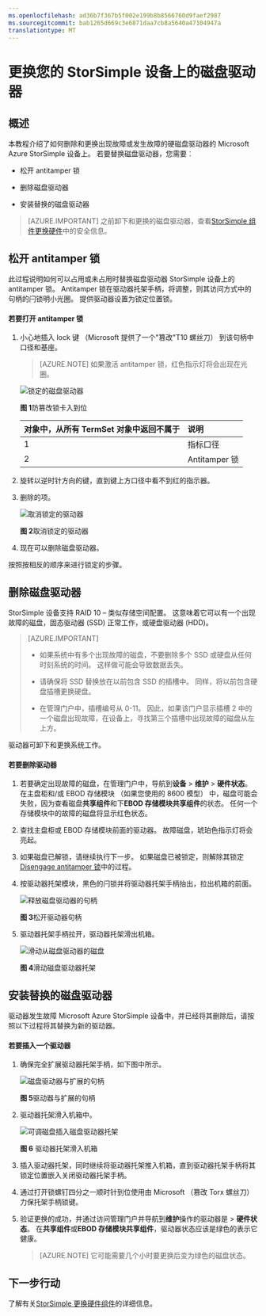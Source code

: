 ```yaml
---
ms.openlocfilehash: ad36b7f367b5f002e199b8b8566760d9faef2987
ms.sourcegitcommit: bab1265d669c3e6871daa7cb8a5640a47104947a
translationtype: MT
---
```

<properties 
   pageTitle="替换磁盘驱动器上的 StorSimple 设备 |Microsoft Azure"
   description="介绍如何更换磁盘驱动器 StorSimple 主要设备或 EBOD 存储模块上。"
   services="storsimple"
   documentationCenter=""
   authors="alkohli"
   manager="carolz"
   editor="" />
<tags 
   ms.service="storsimple"
   ms.devlang="NA"
   ms.topic="article"
   ms.tgt_pltfrm="NA"
   ms.workload="TBD"
   ms.date="08/31/2015"
   ms.author="alkohli" />

# 更换您的 StorSimple 设备上的磁盘驱动器

## 概述

本教程介绍了如何删除和更换出现故障或发生故障的硬磁盘驱动器的 Microsoft Azure StorSimple 设备上。 若要替换磁盘驱动器，您需要︰

- 松开 antitamper 锁

- 删除磁盘驱动器

- 安装替换的磁盘驱动器

>[AZURE.IMPORTANT] 之前卸下和更换的磁盘驱动器，查看[StorSimple 组件更换硬件](storsimple-hardware-component-replacement.md)中的安全信息。

## 松开 antitamper 锁

此过程说明如何可以占用或未占用时替换磁盘驱动器 StorSimple 设备上的 antitamper 锁。 Antitamper 锁在驱动器托架手柄，将调整，则其访问方式中的句柄的闩锁明小光圈。 提供驱动器设置为锁定位置锁。

#### 若要打开 antitamper 锁

1. 小心地插入 lock 键 （Microsoft 提供了一个"篡改"T10 螺丝刀） 到该句柄中口径和基座。 

    >[AZURE.NOTE] 如果激活 antitamper 锁，红色指示灯将会出现在光圈。

    ![锁定的磁盘驱动器](./media/storsimple-disk-drive-replacement/IC741056.png)

    **图 1**防篡改锁卡入到位

  	|对象中，从所有 TermSet 对象中返回不属于|说明|
  	|:----|:----------|
  	|1|指标口径|
  	|2|Antitamper 锁|

2. 旋转以逆时针方向的键，直到键上方口径中看不到红的指示器。

3. 删除的项。

    ![取消锁定的驱动器](./media/storsimple-disk-drive-replacement/IC741057.png)

    **图 2**取消锁定的驱动器

4. 现在可以删除磁盘驱动器。

按照按相反的顺序来进行锁定的步骤。

## 删除磁盘驱动器

StorSimple 设备支持 RAID 10 – 类似存储空间配置。 这意味着它可以有一个出现故障的磁盘，固态驱动器 (SSD) 正常工作，或硬盘驱动器 (HDD)。 

>[AZURE.IMPORTANT]
>
>- 如果系统中有多个出现故障的磁盘，不要删除多个 SSD 或硬盘从任何时刻系统的时间。 这样做可能会导致数据丢失。
>
>- 请确保将 SSD 替换放在以前包含 SSD 的插槽中。 同样，将以前包含硬盘插槽更换硬盘。
>
>- 在管理门户中，插槽编号从 0-11。 因此，如果该门户显示插槽 2 中的一个磁盘出现故障，在设备上，寻找第三个插槽中出现故障的磁盘从左上方。

驱动器可卸下和更换系统工作。

#### 若要删除驱动器

1. 若要确定出现故障的磁盘，在管理门户中，导航到**设备** > **维护** > **硬件状态**。 在主盘柜和/或 EBOD 存储模块 （如果您使用的 8600 模型） 中，磁盘可能会失败，因为查看磁盘**共享组件**和下**EBOD 存储模块共享组件**的状态。 任何一个存储模块中的故障的磁盘将显示红色状态。

2. 查找主盘柜或 EBOD 存储模块前面的驱动器。 故障磁盘，琥珀色指示灯将会亮起。

3. 如果磁盘已解锁，请继续执行下一步。 如果磁盘已被锁定，则解除其锁定[Disengage antitamper 锁](#disengage-the-antitamper-lock)中的过程。

4. 按驱动器托架模块，黑色的闩锁并将驱动器托架手柄抬出，拉出机箱的前面。 

    ![释放磁盘驱动器的句柄](./media/storsimple-disk-drive-replacement/IC741051.png)

    **图 3**松开驱动器句柄

5. 驱动器托架手柄拉开，驱动器托架滑出机箱。 

    ![滑动从磁盘驱动器的磁盘](./media/storsimple-disk-drive-replacement/IC741052.png)
    
    **图 4**滑动磁盘驱动器托架

## 安装替换的磁盘驱动器

驱动器发生故障 Microsoft Azure StorSimple 设备中，并已经将其删除后，请按照以下过程将其替换为新的驱动器。

#### 若要插入一个驱动器

1. 确保完全扩展驱动器托架手柄，如下图中所示。

    ![磁盘驱动器与扩展的句柄](./media/storsimple-disk-drive-replacement/IC741044.png)

    **图 5**驱动器与扩展的句柄

2. 驱动器托架滑入机箱中。 

    ![可调磁盘插入磁盘驱动器托架](./media/storsimple-disk-drive-replacement/IC741045.png)

    **图 6** 驱动器托架滑入机箱

3. 插入驱动器托架，同时继续将驱动器托架推入机箱，直到驱动器托架手柄将其锁定位置嵌入关闭驱动器托架手柄。

4. 通过打开锁螺钉四分之一顺时针到位使用由 Microsoft （篡改 Torx 螺丝刀） 力保托架手柄锁键。

5. 验证更换的成功，并通过访问管理门户并导航到**维护**操作的驱动器是 > **硬件状态**。 在**共享组件**或**EBOD 存储模块共享组件**，驱动器状态应该是绿色的表示它健康。

    >[AZURE.NOTE] 它可能需要几个小时要更换后变为绿色的磁盘状态。

## 下一步行动

了解有关[StorSimple 更换硬件组件](storsimple-hardware-component-replacement.md)的详细信息。